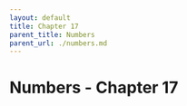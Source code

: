 ```yaml
---
layout: default
title: Chapter 17
parent_title: Numbers
parent_url: ./numbers.md
---
```


# Numbers - Chapter 17
